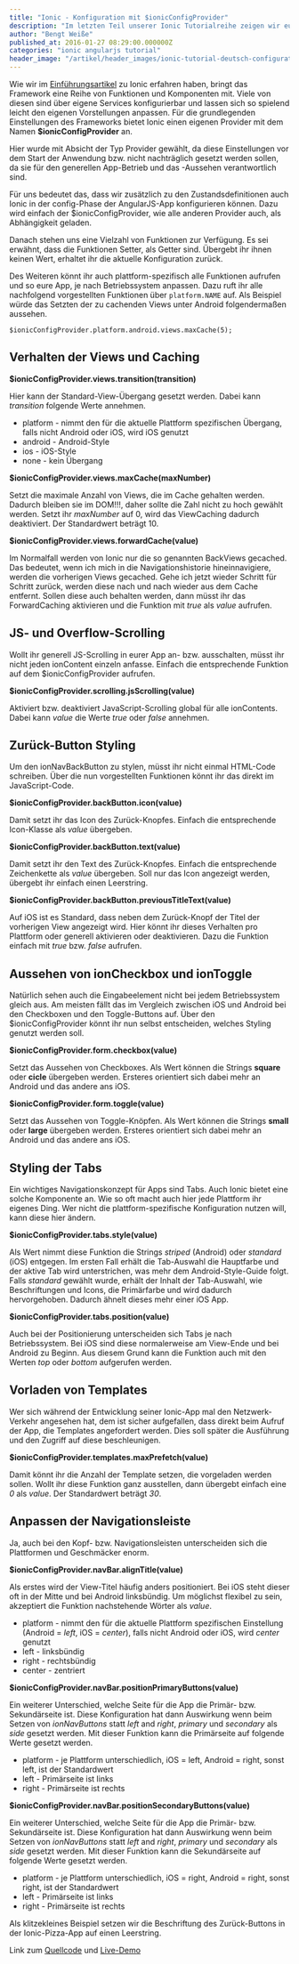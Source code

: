 ```yaml
---
title: "Ionic - Konfiguration mit $ionicConfigProvider"
description: "Im letzten Teil unserer Ionic Tutorialreihe zeigen wir euch, wie ihr mit dem $ionicConfigProvider das Framework nach euren Wünschen pro Plattform konfigurieren könnt."
author: "Bengt Weiße"
published_at: 2016-01-27 08:29:00.000000Z
categories: "ionic angularjs tutorial"
header_image: "/artikel/header_images/ionic-tutorial-deutsch-configuration.jpg"
---
```


Wie wir im [Einführungsartikel](/artikel/ionic-tutorial-deutsch/) zu Ionic erfahren haben, bringt das Framework eine Reihe von Funktionen und Komponenten mit. Viele von diesen sind über eigene Services konfigurierbar und lassen sich so spielend leicht den eigenen Vorstellungen anpassen. Für die grundlegenden Einstellungen des Frameworks bietet Ionic einen eigenen Provider mit dem Namen **$ionicConfigProvider** an.

Hier wurde mit Absicht der Typ Provider gewählt, da diese Einstellungen vor dem Start der Anwendung bzw. nicht nachträglich gesetzt werden sollen, da sie für den generellen App-Betrieb und das -Aussehen verantwortlich sind.

Für uns bedeutet das, dass wir zusätzlich zu den Zustandsdefinitionen auch Ionic in der config-Phase der AngularJS-App konfigurieren können. Dazu wird einfach der $ionicConfigProvider, wie alle anderen Provider auch, als Abhängigkeit geladen.

Danach stehen uns eine Vielzahl von Funktionen zur Verfügung. Es sei erwähnt, dass die Funktionen Setter, als Getter sind. Übergebt ihr ihnen keinen Wert, erhaltet ihr die aktuelle Konfiguration zurück.

Des Weiteren könnt ihr auch plattform-spezifisch alle Funktionen aufrufen und so eure App, je nach Betriebssystem anpassen. Dazu ruft ihr alle nachfolgend vorgestellten Funktionen über `platform.NAME` auf. Als Beispiel würde das Setzten der zu cachenden Views unter Android folgendermaßen aussehen.

`$ionicConfigProvider.platform.android.views.maxCache(5);`

## Verhalten der Views und Caching

**$ionicConfigProvider.views.transition(transition)**

Hier kann der Standard-View-Übergang gesetzt werden. Dabei kann *transition* folgende Werte annehmen.

 - platform - nimmt den für die aktuelle Plattform spezifischen Übergang, falls nicht Android oder iOS, wird iOS genutzt
 - android - Android-Style
 - ios - iOS-Style
 - none - kein Übergang

**$ionicConfigProvider.views.maxCache(maxNumber)**

Setzt die maximale Anzahl von Views, die im Cache gehalten werden. Dadurch bleiben sie im DOM!!!, daher sollte die Zahl nicht zu hoch gewählt werden. Setzt ihr *maxNumber* auf 0, wird das ViewCaching dadurch deaktiviert. Der Standardwert beträgt 10.

**$ionicConfigProvider.views.forwardCache(value)**

Im Normalfall werden von Ionic nur die so genannten BackViews gecached. Das bedeutet, wenn ich mich in die Navigationshistorie hineinnavigiere, werden die vorherigen Views gecached. Gehe ich jetzt wieder Schritt für Schritt zurück, werden diese nach und nach wieder aus dem Cache entfernt. Sollen diese auch behalten werden, dann müsst ihr das ForwardCaching aktivieren und die Funktion mit *true* als *value* aufrufen.

## JS- und Overflow-Scrolling

Wollt ihr generell JS-Scrolling in eurer App an- bzw. ausschalten, müsst ihr nicht jeden ionContent einzeln anfasse. Einfach die entsprechende Funktion auf dem $ionicConfigProvider aufrufen.

**$ionicConfigProvider.scrolling.jsScrolling(value)**

Aktiviert bzw. deaktiviert JavaScript-Scrolling global für alle ionContents. Dabei kann *value* die Werte *true* oder *false* annehmen.

## Zurück-Button Styling

Um den ionNavBackButton zu stylen, müsst ihr nicht einmal HTML-Code schreiben. Über die nun vorgestellten Funktionen könnt ihr das direkt im JavaScript-Code.

**$ionicConfigProvider.backButton.icon(value)**

Damit setzt ihr das Icon des Zurück-Knopfes. Einfach die entsprechende Icon-Klasse als *value* übergeben.

**$ionicConfigProvider.backButton.text(value)**

Damit setzt ihr den Text des Zurück-Knopfes. Einfach die entsprechende Zeichenkette als *value* übergeben. Soll nur das Icon angezeigt werden, übergebt ihr einfach einen Leerstring.

**$ionicConfigProvider.backButton.previousTitleText(value)**

Auf iOS ist es Standard, dass neben dem Zurück-Knopf der Titel der vorherigen View angezeigt wird. Hier könnt ihr dieses Verhalten pro Plattform oder generell aktivieren oder deaktivieren. Dazu die Funktion einfach mit *true* bzw. *false* aufrufen.

## Aussehen von ionCheckbox und ionToggle

Natürlich sehen auch die Eingabeelement nicht bei jedem Betriebssystem gleich aus. Am meisten fällt das im Vergleich zwischen iOS und Android bei den Checkboxen und den Toggle-Buttons auf. Über den $ionicConfigProvider könnt ihr nun selbst entscheiden, welches Styling genutzt werden soll.

**$ionicConfigProvider.form.checkbox(value)**

Setzt das Aussehen von Checkboxes. Als Wert können die Strings **square** oder **cicle** übergeben werden. Ersteres orientiert sich dabei mehr an Android und das andere ans iOS.

**$ionicConfigProvider.form.toggle(value)**

Setzt das Aussehen von Toggle-Knöpfen. Als Wert können die Strings **small** oder **large** übergeben werden. Ersteres orientiert sich dabei mehr an Android und das andere ans iOS.

## Styling der Tabs

Ein wichtiges Navigationskonzept für Apps sind Tabs. Auch Ionic bietet eine solche Komponente an. Wie so oft macht auch hier jede Plattform ihr eigenes Ding. Wer nicht die plattform-spezifische Konfiguration nutzen will, kann diese hier ändern.

**$ionicConfigProvider.tabs.style(value)**

Als Wert nimmt diese Funktion die Strings *striped* (Android) oder *standard* (iOS) entgegen. Im ersten Fall erhält die Tab-Auswahl die Hauptfarbe und der aktive Tab wird unterstrichen, was mehr dem Android-Style-Guide folgt. Falls *standard* gewählt wurde, erhält der Inhalt der Tab-Auswahl, wie Beschriftungen und Icons, die Primärfarbe und wird dadurch hervorgehoben. Dadurch ähnelt dieses mehr einer iOS App.

**$ionicConfigProvider.tabs.position(value)**

Auch bei der Positionierung unterscheiden sich Tabs je nach Betriebssystem. Bei iOS sind diese normalerweise am View-Ende und bei Android zu Beginn. Aus diesem Grund kann die Funktion auch mit den Werten *top* oder *bottom* aufgerufen werden.

## Vorladen von Templates

Wer sich während der Entwicklung seiner Ionic-App mal den Netzwerk-Verkehr angesehen hat, dem ist sicher aufgefallen, dass direkt beim Aufruf der App, die Templates angefordert werden. Dies soll später die Ausführung und den Zugriff auf diese beschleunigen.

**$ionicConfigProvider.templates.maxPrefetch(value)**

Damit könnt ihr die Anzahl der Template setzen, die vorgeladen werden sollen. Wollt ihr diese Funktion ganz ausstellen, dann übergebt einfach eine *0* als *value*. Der Standardwert beträgt *30*.

## Anpassen der Navigationsleiste

Ja, auch bei den Kopf- bzw. Navigationsleisten unterscheiden sich die Plattformen und Geschmäcker enorm.

**$ionicConfigProvider.navBar.alignTitle(value)**

Als erstes wird der View-Titel häufig anders positioniert. Bei iOS steht dieser oft in der Mitte und bei Android linksbündig. Um möglichst flexibel zu sein, akzeptiert die Funktion nachstehende Wörter als *value*.

 - platform - nimmt den für die aktuelle Plattform spezifischen Einstellung (Android = *left*, iOS = *center*), falls nicht Android oder iOS, wird *center* genutzt
 - left - linksbündig
 - right - rechtsbündig
 - center - zentriert

**$ionicConfigProvider.navBar.positionPrimaryButtons(value)**

Ein weiterer Unterschied, welche Seite für die App die Primär- bzw. Sekundärseite ist. Diese Konfiguration hat dann Auswirkung wenn beim Setzen von *ionNavButtons* statt *left* and *right*, *primary* und *secondary* als *side* gesetzt werden. Mit dieser Funktion kann die Primärseite auf folgende Werte gesetzt werden.

 - platform - je Plattform unterschiedlich, iOS = left, Android = right, sonst left, ist der Standardwert
 - left - Primärseite ist links
 - right - Primärseite ist rechts

**$ionicConfigProvider.navBar.positionSecondaryButtons(value)**

Ein weiterer Unterschied, welche Seite für die App die Primär- bzw. Sekundärseite ist. Diese Konfiguration hat dann Auswirkung wenn beim Setzen von *ionNavButtons* statt *left* and *right*, *primary* und *secondary* als *side* gesetzt werden. Mit dieser Funktion kann die Sekundärseite auf folgende Werte gesetzt werden.

 - platform - je Plattform unterschiedlich, iOS = right, Android = right, sonst right, ist der Standardwert
 - left - Primärseite ist links
 - right - Primärseite ist rechts

Als klitzekleines Beispiel setzen wir die Beschriftung des Zurück-Buttons in der Ionic-Pizza-App auf einen Leerstring.

Link zum [Quellcode](https://github.com/angularjs-de/ionic-tutorial/tree/master/15-configProvider) und [Live-Demo](https://angularjs-de.github.io/ionic-tutorial/15-configProvider/#/order)
